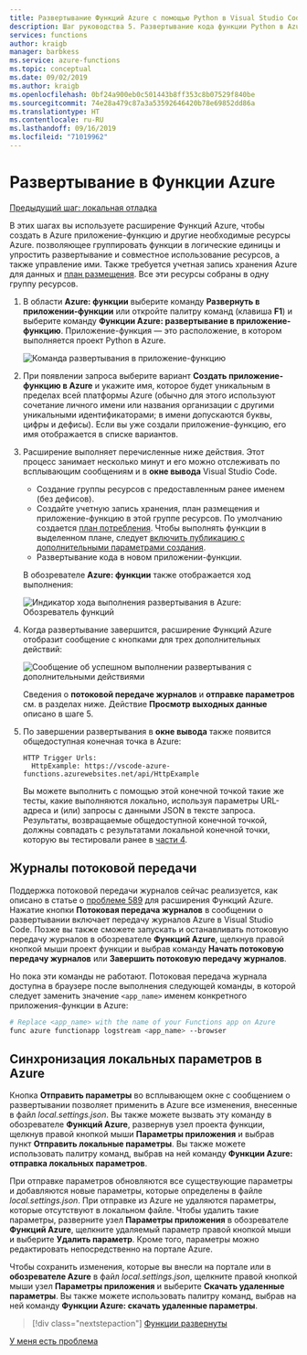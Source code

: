 ```yaml
---
title: Развертывание Функций Azure с помощью Python в Visual Studio Code
description: Шаг руководства 5. Развертывание кода функции Python в Azure и выполнение потоковой передачи журналов и синхронизации параметров между локальным проектом и Azure.
services: functions
author: kraigb
manager: barbkess
ms.service: azure-functions
ms.topic: conceptual
ms.date: 09/02/2019
ms.author: kraigb
ms.openlocfilehash: 0bf24a900eb0c501443b8ff353c8b07529f840be
ms.sourcegitcommit: 74e28a479c87a3a53592646420b78e69852dd86a
ms.translationtype: HT
ms.contentlocale: ru-RU
ms.lasthandoff: 09/16/2019
ms.locfileid: "71019962"
---
```

# <a name="deploy-to-azure-functions"></a>Развертывание в Функции Azure

[Предыдущий шаг: локальная отладка](tutorial-vs-code-serverless-python-04.md)

В этих шагах вы используете расширение Функций Azure, чтобы создать в Azure приложение-функцию и другие необходимые ресурсы Azure. позволяющее группировать функции в логические единицы и упростить развертывание и совместное использование ресурсов, а также управление ими. Также требуется учетная запись хранения Azure для данных и [план размещения](/azure/azure-functions/functions-scale.md#hosting-plan-support). Все эти ресурсы собраны в одну группу ресурсов.

1. В области **Azure: функции** выберите команду **Развернуть в приложении-функции** или откройте палитру команд (клавиша **F1**) и выберите команду **Функции Azure: развертывание в приложение-функцию**. Приложение-функция — это расположение, в котором выполняется проект Python в Azure.

    ![Команда развертывания в приложение-функцию](media/tutorial-vs-code-serverless-python/deploy-command.png)

1. При появлении запроса выберите вариант **Создать приложение-функцию в Azure** и укажите имя, которое будет уникальным в пределах всей платформы Azure (обычно для этого используют сочетание личного имени или названия организации с другими уникальными идентификаторами; в имени допускаются буквы, цифры и дефисы). Если вы уже создали приложение-функцию, его имя отображается в списке вариантов.

1. Расширение выполняет перечисленные ниже действия. Этот процесс занимает несколько минут и его можно отслеживать по всплывающим сообщениям и в **окне вывода** Visual Studio Code.

    - Создание группы ресурсов с предоставленным ранее именем (без дефисов).
    - Создайте учетную запись хранения, план размещения и приложение-функцию в этой группе ресурсов. По умолчанию создается [план потребления](/azure/azure-functions/functions-scale.md#consumption-plan). Чтобы выполнять функции в выделенном плане, следует [включить публикацию с дополнительными параметрами создания](/azure/azure-functions/functions-develop-vs-code.md).
    - Развертывание кода в новом приложении-функции.

    В обозревателе **Azure: функции** также отображается ход выполнения:

    ![Индикатор хода выполнения развертывания в Azure: Обозреватель функций](media/tutorial-vs-code-serverless-python/deploy-progress.png)

1. Когда развертывание завершится, расширение Функций Azure отобразит сообщение с кнопками для трех дополнительных действий:

    ![Сообщение об успешном выполнении развертывания с дополнительными действиями](media/tutorial-vs-code-serverless-python/deployment-popup.png)

    Сведения о **потоковой передаче журналов** и **отправке параметров** см. в разделах ниже. Действие **Просмотр выходных данные** описано в шаге 5.

1. По завершении развертывания в **окне вывода** также появится общедоступная конечная точка в Azure:

    ```output
    HTTP Trigger Urls:
      HttpExample: https://vscode-azure-functions.azurewebsites.net/api/HttpExample
    ```

    Вы можете выполнить с помощью этой конечной точкой такие же тесты, какие выполняются локально, используя параметры URL-адреса и (или) запросы с данными JSON в тексте запроса. Результаты, возвращаемые общедоступной конечной точкой, должны совпадать с результатами локальной конечной точки, которую вы тестировали ранее в [части 4](tutorial-vs-code-serverless-python-04.md).

## <a name="stream-logs"></a>Журналы потоковой передачи

Поддержка потоковой передачи журналов сейчас реализуется, как описано в статье о [проблеме 589](https://github.com/microsoft/vscode-azurefunctions/issues/589) для расширения Функций Azure. Нажатие кнопки **Потоковая передача журналов** в сообщении о развертывании включает передачу журналов Azure в Visual Studio Code. Позже вы также сможете запускать и останавливать потоковую передачу журналов в обозревателе **Функций Azure**, щелкнув правой кнопкой мыши проект функции и выбрав команду **Начать потоковую передачу журналов** или **Завершить потоковую передачу журналов**.

Но пока эти команды не работают. Потоковая передача журнала доступна в браузере после выполнения следующей команды, в которой следует заменить значение `<app_name>` именем конкретного приложения-функции в Azure:

```bash
# Replace <app_name> with the name of your Functions app on Azure
func azure functionapp logstream <app_name> --browser
```

## <a name="sync-local-settings-to-azure"></a>Синхронизация локальных параметров в Azure

Кнопка **Отправить параметры** во всплывающем окне с сообщением о развертывании позволяет применить в Azure все изменения, внесенные в файл *local.settings.json*. Вы также можете вызвать эту команду в обозревателе **Функций Azure**, развернув узел проекта функции, щелкнув правой кнопкой мыши **Параметры приложения** и выбрав пункт **Отправить локальные параметры**. Вы также можете использовать палитру команд, выбрав на ней команду **Функции Azure: отправка локальных параметров**.

При отправке параметров обновляются все существующие параметры и добавляются новые параметры, которые определены в файле *local.settings.json*. При отправке из Azure не удаляются параметры, которые отсутствуют в локальном файле. Чтобы удалить такие параметры, разверните узел **Параметры приложения** в обозревателе **Функций Azure**, щелкните удаляемый параметр правой кнопкой мыши и выберите **Удалить параметр**. Кроме того, параметры можно редактировать непосредственно на портале Azure.

Чтобы сохранить изменения, которые вы внесли на портале или в **обозревателе Azure** в файл *local.settings.json*, щелкните правой кнопкой мыши узел **Параметры приложения** и выберите **Скачать удаленные параметры**. Вы также можете использовать палитру команд, выбрав на ней команду **Функции Azure: скачать удаленные параметры**.

> [!div class="nextstepaction"]
> [Функции развернуты](tutorial-vs-code-serverless-python-06.md)

[У меня есть проблема](https://www.research.net/r/PWZWZ52?tutorial=vscode-functions-python&step=05-deploy)
